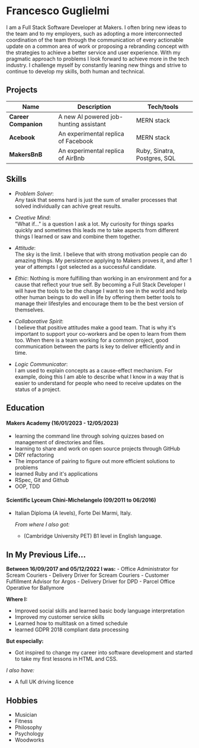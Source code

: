  # Francesco Guglielmi

I am a Full Stack Software Developer at Makers. I often bring new ideas to the team and to my employers, such as adopting a more interconnected coordination of the team through the communication of every actionable update on a common area of work or proposing a rebranding concept with the strategies to achieve a better service and user experience. With my pragmatic approach to problems I look forward to achieve more in the tech industry. I challenge myself by constantly leaning new things and strive to continue to develop my skills, both human and technical.

## Projects

| Name                         | Description                                | Tech/tools                   |
|------------------------------|--------------------------------------------|------------------------------|
| **Career Companion**         | A new AI powered job-hunting assistant     | MERN stack                   |
| **Acebook**                  | An experimental replica of Facebook        | MERN stack                   |
| **MakersBnB**               | An experimental replica of AirBnb          | Ruby, Sinatra, Postgres, SQL |


## Skills
  - _Problem Solver_:  
    Any task that seems hard is just the sum of smaller processes that solved individually can achive great results.

  - _Creative Mind_:  
    "What if..." is a question I ask a lot. My curiosity for things sparks quickly and sometimes this leads me to take aspects from different things I       learned or saw and combine them together.
 
  - _Attitude_:  
    The sky is the limit. I believe that with strong motivation people can do amazing things. My persistence applying to Makers proves it, and after 1       year   of attempts I got selected as a successful candidate. 
 
  - _Ethic_:
    Nothing is more fulfilling than working in an environment and for a cause that reflect your true self. By becoming a Full Stack Developer I will have     the tools to be the change I want to see in the world and help other human beings to do well in life by offering them better tools to manage their       lifestyles and encourage them to be the best version of themselves. 

  - _Collaborative Spirit_:  
    I believe that positive attitudes make a good team. That is why it's important to support your co-workers and be open to learn from them too.
    When there is a team working for a common project, good communication between the parts is key to deliver efficiently and in time.

  - _Logic Communicator_:  
    I am used to explain concepts as a cause-effect mechanism. For example, doing this I am able to describe what I know in a way that is easier to           understand for people who need to receive updates on the status of a project.

## Education

#### Makers Academy (16/01/2023 - 12/05/2023)

  - learning the command line through solving quizzes based on management of directories and files.
  - learning to share and work on open source projects through GitHub
  - DRY refactoring
  - The importance of pairing to figure out more efficient solutions to problems
  - learned Ruby and it's applications
  - RSpec, Git and Github
  - OOP, TDD

#### Scientific Lyceum Chini-Michelangelo (09/2011 to 06/2016)

- Italian Diploma (A levels), Forte Dei Marmi, Italy.

  _From where I also got:_
    - (Cambridge University PET) B1 level in English language.
 
    
## In My Previous Life... 
  **Between 16/09/2017 and 05/12/2022 I was:**
    - Office Administrator for Scream Couriers 
    - Delivery Driver for Scream Couriers
    - Customer Fulfillment Advisor for Argos
    - Delivery Driver for DPD
    - Parcel Office Operative for Ballymore

**Where I:**
  - Improved social skills and learned basic body language interpretation
  - Improved my customer service skills 
  - Learned how to multitask on a timed schedule
  - learned GDPR 2018 compliant data processing 
  
**But especially:**
  - Got inspired to change my career into software development and started to take my first lessons in HTML and CSS.

_I also have:_
  - A full UK driving licence

## Hobbies

  - Musician
  - Fitness
  - Philosophy
  - Psychology
  - Woodworks

